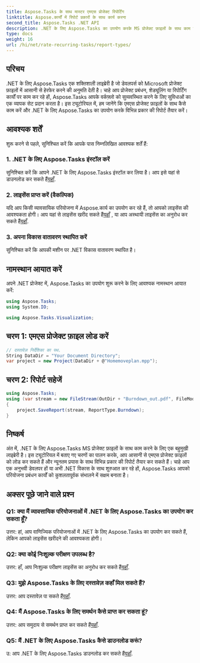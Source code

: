 ```yaml
---
title: Aspose.Tasks के साथ मास्टर एमएस प्रोजेक्ट रिपोर्टिंग
linktitle: Aspose.कार्यों में रिपोर्ट प्रकारों के साथ कार्य करना
second_title: Aspose.Tasks .NET API
description: .NET के लिए Aspose.Tasks का उपयोग करके MS प्रोजेक्ट फ़ाइलों के साथ काम करना सीखें। विभिन्न प्रकार की रिपोर्ट सहजता से तैयार करें।
type: docs
weight: 16
url: /hi/net/rate-recurring-tasks/report-types/
---
```

## परिचय
.NET के लिए Aspose.Tasks एक शक्तिशाली लाइब्रेरी है जो डेवलपर्स को Microsoft प्रोजेक्ट फ़ाइलों में आसानी से हेरफेर करने की अनुमति देती है। चाहे आप प्रोजेक्ट प्रबंधन, शेड्यूलिंग या रिपोर्टिंग कार्यों पर काम कर रहे हों, Aspose.Tasks आपके वर्कफ़्लो को सुव्यवस्थित करने के लिए सुविधाओं का एक व्यापक सेट प्रदान करता है। इस ट्यूटोरियल में, हम जानेंगे कि एमएस प्रोजेक्ट फ़ाइलों के साथ कैसे काम करें और .NET के लिए Aspose.Tasks का उपयोग करके विभिन्न प्रकार की रिपोर्ट तैयार करें।
## आवश्यक शर्तें
शुरू करने से पहले, सुनिश्चित करें कि आपके पास निम्नलिखित आवश्यक शर्तें हैं:
### 1. .NET के लिए Aspose.Tasks इंस्टॉल करें
सुनिश्चित करें कि आपने .NET के लिए Aspose.Tasks इंस्टॉल कर लिया है। आप इसे यहां से डाउनलोड कर सकते हैं[यहाँ](https://releases.aspose.com/tasks/net/).
### 2. लाइसेंस प्राप्त करें (वैकल्पिक)
 यदि आप किसी व्यावसायिक परियोजना में Aspose.कार्य का उपयोग कर रहे हैं, तो आपको लाइसेंस की आवश्यकता होगी। आप यहां से लाइसेंस खरीद सकते हैं[यहाँ](https://purchase.aspose.com/buy) , या आप अस्थायी लाइसेंस का अनुरोध कर सकते हैं[यहाँ](https://purchase.aspose.com/temporary-license/).
### 3. अपना विकास वातावरण स्थापित करें
सुनिश्चित करें कि आपकी मशीन पर .NET विकास वातावरण स्थापित है।

## नामस्थान आयात करें
अपने .NET प्रोजेक्ट में, Aspose.Tasks का उपयोग शुरू करने के लिए आवश्यक नामस्थान आयात करें:
```csharp
using Aspose.Tasks;
using System.IO;

using Aspose.Tasks.Visualization;
```

## चरण 1: एमएस प्रोजेक्ट फ़ाइल लोड करें
```csharp
// दस्तावेज़ निर्देशिका का पथ.
String DataDir = "Your Document Directory";
var project = new Project(DataDir + @"Homemoveplan.mpp");
```
## चरण 2: रिपोर्ट सहेजें
```csharp
using Aspose.Tasks;
using (var stream = new FileStream(OutDir + "Burndown_out.pdf", FileMode.Create))
{
    project.SaveReport(stream, ReportType.Burndown);
}
```

## निष्कर्ष
अंत में, .NET के लिए Aspose.Tasks MS प्रोजेक्ट फ़ाइलों के साथ काम करने के लिए एक बहुमुखी लाइब्रेरी है। इस ट्यूटोरियल में बताए गए चरणों का पालन करके, आप आसानी से एमएस प्रोजेक्ट फ़ाइलों को लोड कर सकते हैं और न्यूनतम प्रयास के साथ विभिन्न प्रकार की रिपोर्ट तैयार कर सकते हैं। चाहे आप एक अनुभवी डेवलपर हों या अभी .NET विकास के साथ शुरुआत कर रहे हों, Aspose.Tasks आपको परियोजना प्रबंधन कार्यों को कुशलतापूर्वक संभालने में सक्षम बनाता है।
## अक्सर पूछे जाने वाले प्रश्न
### Q1: क्या मैं व्यावसायिक परियोजनाओं में .NET के लिए Aspose.Tasks का उपयोग कर सकता हूँ?
उत्तर: हां, आप वाणिज्यिक परियोजनाओं में .NET के लिए Aspose.Tasks का उपयोग कर सकते हैं, लेकिन आपको लाइसेंस खरीदने की आवश्यकता होगी।
### Q2: क्या कोई निःशुल्क परीक्षण उपलब्ध है?
 उत्तर: हाँ, आप निःशुल्क परीक्षण लाइसेंस का अनुरोध कर सकते हैं[यहाँ](https://releases.aspose.com/tasks/net/).
### Q3: मुझे Aspose.Tasks के लिए दस्तावेज़ कहाँ मिल सकते हैं?
 उत्तर: आप दस्तावेज़ पा सकते हैं[यहाँ](https://reference.aspose.com/tasks/net/).
### Q4: मैं Aspose.Tasks के लिए समर्थन कैसे प्राप्त कर सकता हूं?
 उत्तर: आप समुदाय से समर्थन प्राप्त कर सकते हैं[यहाँ](https://forum.aspose.com/c/tasks/15).
### Q5: मैं .NET के लिए Aspose.Tasks कैसे डाउनलोड करूं?
 उ: आप .NET के लिए Aspose.Tasks डाउनलोड कर सकते हैं[यहाँ](https://releases.aspose.com/tasks/net/).